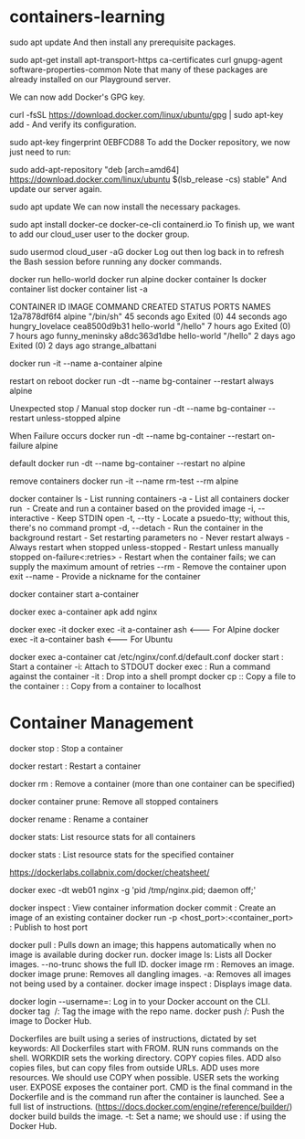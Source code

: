 # containers-learning

sudo apt update
And then install any prerequisite packages.

sudo apt-get install apt-transport-https ca-certificates curl gnupg-agent software-properties-common
Note that many of these packages are already installed on our Playground server.

We can now add Docker's GPG key.

curl -fsSL https://download.docker.com/linux/ubuntu/gpg | sudo apt-key add -
And verify its configuration.

sudo apt-key fingerprint 0EBFCD88
To add the Docker repository, we now just need to run:

sudo add-apt-repository  "deb [arch=amd64] https://download.docker.com/linux/ubuntu $(lsb_release -cs) stable"
And update our server again.

sudo apt update
We can now install the necessary packages.

sudo apt install docker-ce docker-ce-cli containerd.io
To finish up, we want to add our cloud_user user to the docker group.

sudo usermod cloud_user -aG docker
Log out then log back in to refresh the Bash session before running any docker commands.



docker run hello-world
docker run alpine
docker container ls
docker container list
docker container list -a

CONTAINER ID   IMAGE         COMMAND     CREATED          STATUS                      PORTS     NAMES
12a7878df6f4   alpine        "/bin/sh"   45 seconds ago   Exited (0) 44 seconds ago             hungry_lovelace
cea8500d9b31   hello-world   "/hello"    7 hours ago      Exited (0) 7 hours ago                funny_meninsky
a8dc363d1dbe   hello-world   "/hello"    2 days ago       Exited (0) 2 days ago                 strange_albattani


docker run -it --name a-container alpine

restart on reboot
docker run -dt --name bg-container --restart always alpine

Unexpected stop / Manual stop
docker run -dt --name bg-container --restart unless-stopped alpine

When Failure occurs
docker run -dt --name bg-container --restart on-failure alpine

default
docker run -dt --name bg-container --restart no alpine

remove containers
docker run -it --name rm-test --rm alpine


docker container ls - List running containers
-a - List all containers
docker run <image> - Create and run a container based on the provided image
-i, --interactive - Keep STDIN open
-t, --tty - Locate a psuedo-tty; without this, there's no command prompt
-d, --detach - Run the container in the background
restart <value> - Set restarting parameters
no - Never restart
always - Always restart when stopped
unless-stopped - Restart unless manually stopped
on-failure<:retries> - Restart when the container fails; we can supply the maximum amount of retries
--rm - Remove the container upon exit
--name <name> - Provide a nickname for the container


docker container start a-container

docker exec a-container apk add nginx

docker exec -it <container> <shell>
docker exec -it a-container ash      <--- For Alpine
docker exec -it a-container bash      <--- For Ubuntu

docker exec a-container cat /etc/nginx/conf.d/default.conf
docker start <container>: Start a container
-i: Attach to STDOUT
docker exec <container> <command>: Run a command against the container
-it <container> <shell>: Drop into a shell prompt
docker cp <source> <container>:<destination>: Copy a file to the container
<container>:<source> <destination>: Copy from a container to localhost

# Container Management 
docker stop <container>: Stop a container

docker restart <container>: Restart a container

docker rm <container>: Remove a container (more than one container can be specified)

docker container prune: Remove all stopped containers

docker rename <container> <new-name>: Rename a container

docker stats: List resource stats for all containers

docker stats <container>: List resource stats for the specified container


https://dockerlabs.collabnix.com/docker/cheatsheet/ 


docker exec -dt web01 nginx -g 'pid /tmp/nginx.pid; daemon off;'

docker inspect <container>: View container information
docker commit <container> <image-name>: Create an image of an existing container
docker run -p <host_port>:<container_port> <container>: Publish to host port


docker pull <image>: Pulls down an image; this happens automatically when no image is available during docker run.
docker image ls: Lists all Docker images.
--no-trunc shows the full ID.
docker image rm <image>: Removes an image.
docker image prune: Removes all dangling images.
-a: Removes all images not being used by a container.
docker image inspect <image>: Displays image data.


docker login --username=<username>: Log in to your Docker account on the CLI.
docker tag <image> <username>/<reponame>: Tag the image with the repo name.
docker push <username>/<reponame>: Push the image to Docker Hub.

  Dockerfiles are built using a series of instructions, dictated by set keywords:
All Dockerfiles start with FROM.
RUN runs commands on the shell.
WORKDIR sets the working directory.
COPY copies files.
ADD also copies files, but can copy files from outside URLs.
ADD uses more resources.
We should use COPY when possible.
USER sets the working user.
EXPOSE exposes the container port.
CMD is the final command in the Dockerfile and is the command run after the container is launched.
See a full list of instructions. (https://docs.docker.com/engine/reference/builder/)
docker build <dockerfile> builds the image.
-t: Set a name; we should use <username>:<imagename> if using the Docker Hub.  
